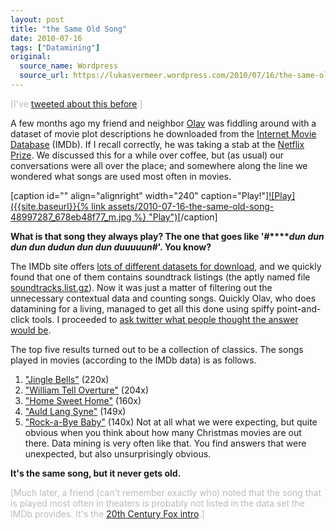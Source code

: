 ```yaml
---
layout: post
title: "the Same Old Song"
date: 2010-07-16
tags: ["Datamining"]
original:
  source_name: Wordpress
  source_url: https://lukasvermeer.wordpress.com/2010/07/16/the-same-old-song/
---
```


<span style="color:#bbb;">[I've [tweeted ](http://twitter.com/lukasvermeer/status/6962168925)[about ](http://twitter.com/lukasvermeer/status/7029674362)[this ](http://twitter.com/lukasvermeer/status/7029711378)[before](http://twitter.com/lukasvermeer/status/7029745604).]</span>

A few months ago my friend and neighbor [Olav](http://laudy.net/) was fiddling around with a dataset of movie plot descriptions he downloaded from the [Internet Movie Database](http://www.imdb.com/) (IMDb). If I recall correctly, he was taking a stab at the [Netflix Prize](http://www.netflixprize.com/). We discussed this for a while over coffee, but (as usual) our conversations were all over the place; and somewhere along the line we wondered what songs are used most often in movies.

[caption id="" align="alignright" width="240" caption="Play!"][![Play]({{site.baseurl}}{% link assets/2010-07-16-the-same-old-song-48997287_678eb48f77_m.jpg %} "Play")](http://www.flickr.com/photos/lukasvermeer/48997287)[/caption]

**What is that song they always play? The one that goes like '#****_dun dun dun dun dudun dun dun duuuuun#_'. You know?**

The IMDb site offers [lots of different datasets for download](http://www.imdb.com/interfaces#plain), and we quickly found that one of them contains soundtrack listings (the aptly named file [soundtracks.list.gz](ftp://ftp.fu-berlin.de/pub/misc/movies/database/soundtracks.list.gz)). Now it was just a matter of filtering out the unnecessary contextual data and counting songs. Quickly Olav, who does datamining for a living, managed to get all this done using spiffy point-and-click tools. I proceeded to [ask twitter what people thought the answer would be](http://twitter.com/lukasvermeer/status/6962168925).

The top five results turned out to be a collection of classics. The songs played in movies (according to the IMDb data) is as follows.

1.  ["Jingle Bells"](http://en.wikipedia.org/wiki/Jingle_Bells) (220x)
2.  ["William Tell Overture"](http://en.wikipedia.org/wiki/William_Tell_Overture) (204x)
3.  ["Home Sweet Home"](http://en.wikipedia.org/wiki/Home!_Sweet_Home!) (160x)
4.  ["Auld Lang Syne"](http://en.wikipedia.org/wiki/Auld_Lang_Syne) (149x)
5.  ["Rock-a-Bye Baby"](http://en.wikipedia.org/wiki/Rock-a-bye_Baby) (140x)
Not at all what we were expecting, but quite obvious when you think about how many Christmas movies are out there. Data mining is very often like that. You find answers that were unexpected, but also unsurprisingly obvious.

**It's the same song, but it never gets old.**

<span style="color:#bbb;">[Much later, a friend (can't remember exactly who) noted that the song that is played most often in theaters is probably not listed in the data set the IMDb provides. It's the [20th Century Fox intro](http://www.youtube.com/watch?v=LTgRm6Qgscc).]</span>
